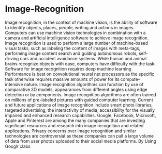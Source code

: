 # Image-Recognition
Image recognition, in the context of machine vision, is the ability of software to identify objects, places, people, writing and actions in images. Computers can use machine vision technologies in combination with a camera and artificial intelligence software to achieve image recognition.  Image recognition is used to perform a large number of machine-based visual tasks, such as labeling the content of images with meta-tags, performing image content search and guiding autonomous robots, self-driving cars and accident avoidance systems.  While human and animal brains recognize objects with ease, computers have difficulty with the task. Software for image recognition requires deep machine learning. Performance is best on convolutional neural net processors as the specific task otherwise requires massive amounts of power for its compute-intensive nature. Image recognition algorithms can function by use of comparative 3D models, appearances from different angles using edge detection or by components. Image recognition algorithms are often trained on millions of pre-labeled pictures with guided computer learning.  Current and future applications of image recognition include smart photo libraries, targeted advertising, the interactivity of media, accessibility for the visually impaired and enhanced research capabilities. Google, Facebook, Microsoft, Apple and Pinterest are among the many companies that are investing significant resources and research into image recognition and related applications. Privacy concerns over image recognition and similar technologies are controversial as these companies can pull a large volume of data from user photos uploaded to their social media platforms.
  By Using Googlr clabs
